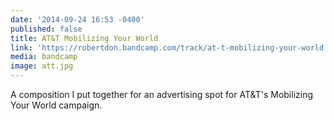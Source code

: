 ```yaml
---
date: '2014-09-24 16:53 -0400'
published: false
title: AT&T Mobilizing Your World
link: 'https://robertdon.bandcamp.com/track/at-t-mobilizing-your-world'
media: bandcamp
image: att.jpg
---
```

A composition I put together for an advertising spot for AT&T's Mobilizing Your World campaign.
